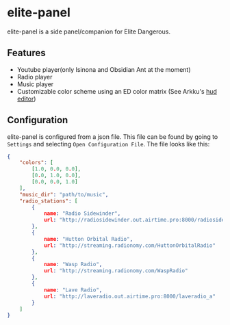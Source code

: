 elite-panel
===========

elite-panel is a side panel/companion for Elite Dangerous.

## Features ##
* Youtube player(only Isinona and Obsidian Ant at the moment)
* Radio player
* Music player
* Customizable color scheme using an ED color matrix (See Arkku's [hud editor](http://arkku.com/elite/hud_editor/))

## Configuration ##
elite-panel is configured from a json file. This file can be found by going to `Settings` and selecting `Open Configuration File`.
The file looks like this:

```json
{
	"colors": [
		[1.0, 0.0, 0.0],
		[0.0, 1.0, 0.0],
		[0.0, 0.0, 1.0]
	],
	"music_dir": "path/to/music",
	"radio_stations": [
		{
			name: "Radio Sidewinder",
			url: "http://radiosidewinder.out.airtime.pro:8000/radiosidewinder_a",
		},
		{
			name: "Hutton Orbital Radio",
			url: "http://streaming.radionomy.com/HuttonOrbitalRadio"
		},
		{
			name: "Wasp Radio",
			url: "http://streaming.radionomy.com/WaspRadio"
		},
		{
			name: "Lave Radio",
			url: "http://laveradio.out.airtime.pro:8000/laveradio_a"
		}
	]
}
```
